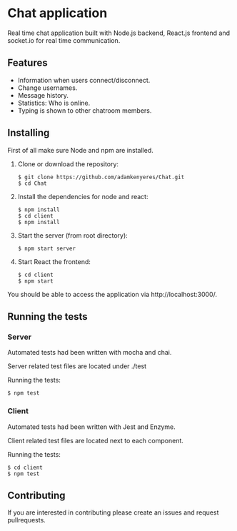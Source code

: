 # Chat application

Real time chat application built with Node.js backend, React.js frontend and socket.io for real time communication.

## Features

* Information when users connect/disconnect.
* Change usernames.
* Message history.
* Statistics: Who is online.
* Typing is shown to other chatroom members.


## Installing
First of all make sure Node and npm are installed.

1. Clone or download the repository:

    ```
    $ git clone https://github.com/adamkenyeres/Chat.git
    $ cd Chat
    ```
2. Install the dependencies for node and react:

    ```
    $ npm install
    $ cd client
    $ npm install
    ```
3. Start the server (from root directory):

    ```
    $ npm start server
    ```
4. Start React the frontend:
    ```
    $ cd client
    $ npm start
    ```

You should be able to access the application via http://localhost:3000/.

## Running the tests

### Server

Automated tests had been written with mocha and chai.

Server related test files are located under ./test

Running the tests:
```
$ npm test
 ```

### Client

Automated tests had been written with Jest and Enzyme.

Client related test files are located next to each component.

Running the tests:
```
$ cd client
$ npm test
 ```
 ## Contributing
 
 If you are interested in contributing please create an issues and request pullrequests. 
